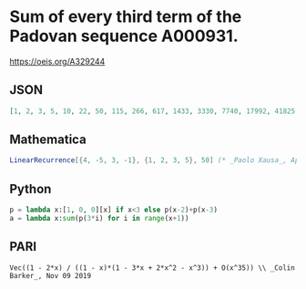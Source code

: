 # Sum of every third term of the Padovan sequence A000931\.
https://oeis.org/A329244
## JSON
```JSON
[1, 2, 3, 5, 10, 22, 50, 115, 266, 617, 1433, 3330, 7740, 17992, 41825, 97230, 226031, 525457, 1221538, 2839730, 6601570, 15346787, 35676950, 82938845, 192809421, 448227522, 1042002568, 2422362080, 5631308625, 13091204282, 30433357675, 70748973085, 164471408186]
```
## Mathematica
```Mathematica
LinearRecurrence[{4, -5, 3, -1}, {1, 2, 3, 5}, 50] (* _Paolo Xausa_, Apr 08 2024 *)
```
## Python
```Python
p = lambda x:[1, 0, 0][x] if x<3 else p(x-2)+p(x-3)
a = lambda x:sum(p(3*i) for i in range(x+1))
```
## PARI
```PARI
Vec((1 - 2*x) / ((1 - x)*(1 - 3*x + 2*x^2 - x^3)) + O(x^35)) \\ _Colin Barker_, Nov 09 2019
```

